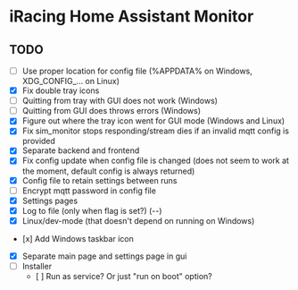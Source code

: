 # iRacing Home Assistant Monitor

## TODO
- [ ] Use proper location for config file (%APPDATA% on Windows, XDG_CONFIG_... on Linux)
- [x] Fix double tray icons
- [ ] Quitting from tray with GUI does not work (Windows)
- [ ] Quitting from GUI does throws errors (Windows)
- [x] Figure out where the tray icon went for GUI mode (Windows and Linux)
- [x] Fix sim_monitor stops responding/stream dies if an invalid mqtt config is provided
- [x] Separate backend and frontend
- [x] Fix config update when config file is changed (does not seem to work at the moment, default config is always returned)
- [x] Config file to retain settings between runs
- [ ] Encrypt mqtt password in config file
- [x] Settings pages
- [x] Log to file (only when flag is set?) (--)
- [x] Linux/dev-mode (that doesn't depend on running on Windows)
- [x] Add Windows taskbar icon
- [x] Separate main page and settings page in gui
- [ ] Installer
  - [ ] Run as service? Or just "run on boot" option?
